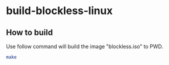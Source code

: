 # build-blockless-linux

## How to build

Use follow command will build the image "blockless.iso" to PWD.
```bash
make 
```

